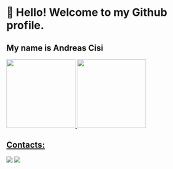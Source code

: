 # 👋 Hello! Welcome to my Github profile.
## My name is Andreas Cisi 

<div>
<a href="https://github.com/seu-usuário-aqui">
<img loading="lazy" height="180em" src="https://github-readme-stats.vercel.app/api/top-langs/?username=TheDeas343&layout=compact&langs_count=7&theme=dracula"/>
<img loading="lazy" height="180em" src="https://github-readme-stats.vercel.app/api?username=TheDeas343&show_icons=true&theme=dracula&include_all_commits=true&count_private=true"/>
</div>

## Contacts:

<div>
<a href = "mailto:cisiandreas@gmail.com"><img loading="lazy" src="https://img.shields.io/badge/Gmail-D14836?style=for-the-badge&logo=gmail&logoColor=white" target="_blank"></a>
<a href="[https://www.linkedin.com/in/seu-usuário-linkedln-aqui](https://www.linkedin.com/in/andreas-cisi-ramos/)" target="_blank"><img loading="lazy" src="https://img.shields.io/badge/-LinkedIn-%230077B5?style=for-the-badge&logo=linkedin&logoColor=white" target="_blank"></a>   
</div>


